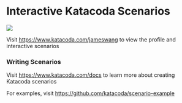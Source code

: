 # Interactive Katacoda Scenarios

[![](http://shields.katacoda.com/katacoda/jameswang/count.svg)](https://www.katacoda.com/jameswang "Get your profile on Katacoda.com")

Visit https://www.katacoda.com/jameswang to view the profile and interactive scenarios

### Writing Scenarios
Visit https://www.katacoda.com/docs to learn more about creating Katacoda scenarios

For examples, visit https://github.com/katacoda/scenario-example
